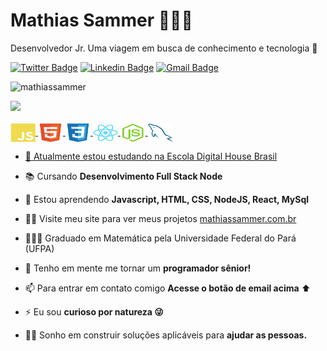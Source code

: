 # Mathias Sammer 👨🏽‍💻
Desenvolvedor Jr.
Uma viagem em busca de conhecimento e tecnologia 🚀

[![Twitter Badge](https://img.shields.io/badge/-@mathias.sammer-0599B0?style=flat-square&labelColor=0599B0&logo=twitter&logoColor=white&link=https://twitter.com/MathiasSammer7)](https://twitter.com/MathiasSammer7) [![Linkedin Badge](https://img.shields.io/badge/-Mathias%20Sammer-0599B0?style=flat-square&logo=Linkedin&logoColor=white&link=https://www.linkedin.com/in/mathias-sammer/)](https://www.linkedin.com/in/mathias-sammer/) [![Gmail Badge](https://img.shields.io/badge/-mathias.sammer.946@gmail.com-0599B0?style=flat-square&logo=Gmail&logoColor=white&link=mailto:mathias.sammer.946@gmail.com)](mailto:mathias.sammer.946@gmail.com)

<p align="left"> <img src="https://komarev.com/ghpvc/?username=mathiassammer" alt="mathiassammer"/> </p>

 <div>
  <a href="https://github.com/mathiassammer">
  <img height="180em" src="https://github-readme-stats.vercel.app/api/top-langs/?username=mathiassammer&layout=compact&langs_count=16&theme=dracula"/>
</div>

<div style="display: inline_block"><br>
  <img align="center" alt="dev-Js" height="30" width="40" src="https://raw.githubusercontent.com/devicons/devicon/master/icons/javascript/javascript-plain.svg">
  <img align="center" alt="dev-HTML" height="30" width="40" src="https://raw.githubusercontent.com/devicons/devicon/master/icons/html5/html5-original.svg">
  <img align="center" alt="dev-CSS" height="30" width="40" src="https://raw.githubusercontent.com/devicons/devicon/master/icons/css3/css3-original.svg">
   <img align="center" alt="dev-React" height="30" width="40" src="https://raw.githubusercontent.com/devicons/devicon/master/icons/react/react-original.svg">
   <img align="center" alt="dev-NodeJS" height="30" width="40" src="https://raw.githubusercontent.com/devicons/devicon/master/icons/nodejs/nodejs-original.svg">
   <img align="center" alt="dev-MySql" height="30" width="40" src="https://raw.githubusercontent.com/devicons/devicon/master/icons/mysql/mysql-original.svg">
</div>

- 🔭 Atualmente estou estudando na Escola [Digital House Brasil](https://www.digitalhouse.com/br/?gclid=Cj0KCQjw--GFBhDeARIsACH_kdZVwBv6d6mLsb8UUlYmbtNNxfoXTsdWrFWEEFaldSkyOEiARIHG-ZwaAvbvEALw_wcB)

- 📚 Cursando **Desenvolvimento Full Stack Node**

- 🌱 Estou aprendendo **Javascript, HTML, CSS, NodeJS, React, MySql**

- 👨‍💻 Visite meu site para ver meus projetos [mathiassammer.com.br](https://www.mathiassammer.com.br/)

- 👨🏽‍🎓 Graduado em Matemática pela Universidade Federal do Pará (UFPA)

- 💭 Tenho em mente me tornar um **programador sênior!**

- 📫 Para entrar em contato comigo **Acesse o botão de email acima** ⬆

- ⚡ Eu sou **curioso por natureza 😜**

- 🤝🏽 Sonho em construir soluções aplicáveis para  **ajudar as pessoas.**

<!--
**mathiassammer/mathiassammer** is a ✨ _special_ ✨ repository because its `README.md` (this file) appears on your GitHub profile.

Here are some ideas to get you started:

- 🔭 I’m currently working on ...
- 🌱 I’m currently learning ...
- 👯 I’m looking to collaborate on ...
- 🤔 I’m looking for help with ...
- 💬 Ask me about ...
- 📫 How to reach me: ...
- 😄 Pronouns: ...
- ⚡ Fun fact: ...
-->
